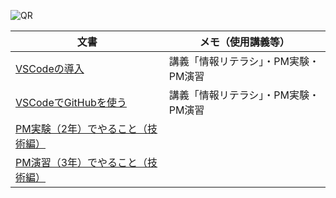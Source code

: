 ![QR](pmit.png)

文書|メモ（使用講義等）
---|---
[VSCodeの導入](vscode.md)|講義「情報リテラシ」・PM実験・PM演習
[VSCodeでGitHubを使う](git.md)|講義「情報リテラシ」・PM実験・PM演習
[PM実験（2年）でやること（技術編）](pmexperiments.md)|
[PM演習（3年）でやること（技術編）](https://github.com/taroyabuki/pmpractice2)|
